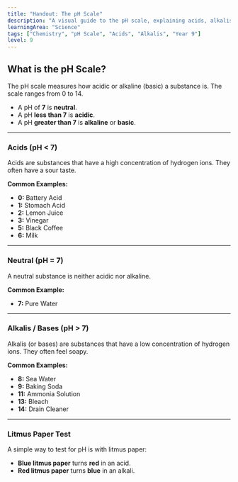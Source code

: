 ```yaml
---
title: "Handout: The pH Scale"
description: "A visual guide to the pH scale, explaining acids, alkalis (bases), and neutral substances with common examples."
learningArea: "Science"
tags: ["Chemistry", "pH Scale", "Acids", "Alkalis", "Year 9"]
level: 9
---
```


## What is the pH Scale?

The pH scale measures how acidic or alkaline (basic) a substance is. The scale ranges from 0 to 14.

-   A pH of **7** is **neutral**.
-   A pH **less than 7** is **acidic**.
-   A pH **greater than 7** is **alkaline** or **basic**.

---

### **Acids (pH < 7)**

Acids are substances that have a high concentration of hydrogen ions. They often have a sour taste.

**Common Examples:**
-   **0:** Battery Acid
-   **1:** Stomach Acid
-   **2:** Lemon Juice
-   **3:** Vinegar
-   **5:** Black Coffee
-   **6:** Milk

---

### **Neutral (pH = 7)**

A neutral substance is neither acidic nor alkaline.

**Common Example:**
-   **7:** Pure Water

---

### **Alkalis / Bases (pH > 7)**

Alkalis (or bases) are substances that have a low concentration of hydrogen ions. They often feel soapy.

**Common Examples:**
-   **8:** Sea Water
-   **9:** Baking Soda
-   **11:** Ammonia Solution
-   **13:** Bleach
-   **14:** Drain Cleaner

---

### **Litmus Paper Test**

A simple way to test for pH is with litmus paper:
-   **Blue litmus paper** turns **red** in an acid.
-   **Red litmus paper** turns **blue** in an alkali.
